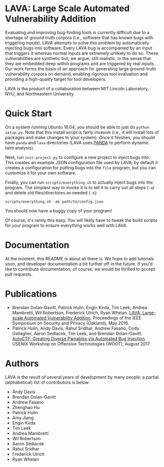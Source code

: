 # LAVA: Large Scale Automated Vulnerability Addition

Evaluating and improving bug-finding tools is currently difficult due to
a shortage of ground truth corpora (i.e., software that has known bugs
with triggering inputs). LAVA attempts to solve this problem by
automatically injecting bugs into software. Every LAVA bug is
accompanied by an input that triggers it whereas normal inputs are
extremely unlikely to do so. These vulnerabilities are synthetic but, we
argue, still realistic, in the sense that they are embedded deep within
programs and are triggered by real inputs. Our work forms the basis of
an approach for generating large ground-truth vulnerability corpora on
demand, enabling rigorous tool evaluation and providing a high-quality
target for tool developers.

LAVA is the product of a collaboration between MIT Lincoln Laboratory,
NYU, and Northeastern University.

# Quick Start

On a system running Ubuntu 16.04, you should be able to just do `python
setup.py`. Note that this install script is fairly invasive (i.e., it
will install lots of packages and make changes to your system). Once it
finishes, you should have `panda` and `lava` directories (LAVA uses
[PANDA](https://github.com/panda-re/panda) to perform dynamic taint
analysis).

Next, run `init-project.py` to configure a new project to inject bugs
into. This creates an example JSON configuration file used by LAVA; by
default it creates a configuration for putting bugs into the `file`
program, but you can customize it for your own software.

Finally, you can run `scripts/everything.sh` to actually inject bugs
into the program. The simplest way to invoke it is to tell it to carry
out all steps (`-a`) and delete old files/directores as needed (`-k`):

```
scripts/everything.sh -ak path/to/config.json
```

You should now have a buggy copy of your program!

Of course, it's rarely this easy. You will likely have to tweak the
build scripts for your program to ensure everything works well with
LAVA.

# Documentation

At the moment, this README is about all there is. We hope to add
tutorials soon, and developer documentation a bit further off in the
future. If you'd like to contribute documentation, of course, we would
be thrilled to accept pull requests.

# Publications

* Brendan Dolan-Gavitt, Patrick Hulin, Engin Kirda, Tim Leek, Andrea Mambretti, Wil Robertson, Frederick Ulrich, Ryan Whelan. [LAVA: Large-scale Automated Vulnerability Addition](https://seclab.ccs.neu.edu/static/publications/sp2016lava.pdf). Proceedings of the IEEE Symposium on Security and Privacy (Oakland), May 2016. 
* Patrick Hulin, Andy Davis, Rahul Sridhar, Andrew Fasano, Cody Gallagher, Aaron Sedlacek, Tim Leek, and Brendan Dolan-Gavitt. [AutoCTF: Creating Diverse Pwnables via Automated Bug Injection](https://www.usenix.org/system/files/conference/woot17/woot17-paper-hulin.pdf). USENIX Workshop on Offensive Technologies (WOOT), August 2017.

# Authors

LAVA is the result of several years of development by many people; a
partial (alphabetical) list of contributors is below:

* Andy Davis
* Brendan Dolan-Gavitt
* Andrew Fasano
* Zhenghao Hu
* Patrick Hulin
* Amy Jiang
* Engin Kirda
* Tim Leek
* Andrea Mambretti
* Wil Robertson
* Aaron Sedlacek
* Rahul Sridhar
* Frederick Ulrich
* Ryan Whelan
